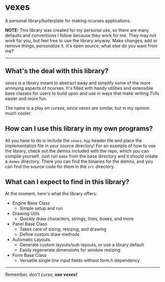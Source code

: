# vexes

A personal library/boilerplate for making ncurses applications.

__NOTE:__ This library was created for my personal use, so there are many
defaults and conventions I follow because they work for me. They may not work
for you, but feel free to use the library anyway. Make changes, add or remove
things, personalize it. It's open source, what else do you want from me?

------------------------------------------------------------------------------

## What's the deal with this library?

_vexes_ is a library meant to abstract away and simplify some of the more
annoying aspects of ncurses. It's filled with handy utilities and extensible
base classes for users to build upon and use in ways that make writing TUIs
easier and more fun.

The name is a play on _curses_, since _vexes_ are similar, but in my opinion
much cooler.

## How can I use this library in my own programs?

All you have to do is include the `vexes.hpp` header file and place the
implementation file in your source directory! For an example of how to use the
library, check out the demos included with the repo, which you can compile
yourself. Just run `make` from the base directory and it should create a
`demos` directory. There you can find the binaries for the demos, and you can
find the source code for them in the `src` directory.

## What can I expect to find in this library?

At the moment, here's what the library offers:

- Engine Base Class
    - Simple setup and run
- Drawing Utils
    - Quickly draw characters, strings, lines, boxes, and more
- Panel Base Class
    - Takes care of sizing, resizing, and drawing
    - Define custom draw methods
- Automatic Layouts
    - Generate custom layouts/sub-layouts, or use a library default
    - Easily regenerate dimensions for window resizing
- Form Base Class
    - Versatile single line input fields without form.h dependency

------------------------------------------------------------------------------

Remember, _don't curse,_ ___use vexes!___
